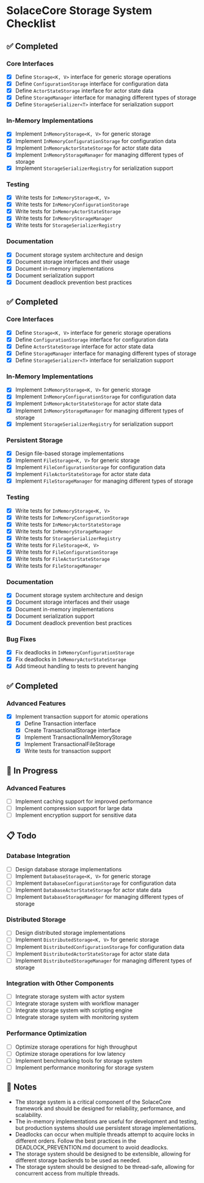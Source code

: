 # SolaceCore Storage System Checklist

## ✅ Completed

### Core Interfaces
- [x] Define `Storage<K, V>` interface for generic storage operations
- [x] Define `ConfigurationStorage` interface for configuration data
- [x] Define `ActorStateStorage` interface for actor state data
- [x] Define `StorageManager` interface for managing different types of storage
- [x] Define `StorageSerializer<T>` interface for serialization support

### In-Memory Implementations
- [x] Implement `InMemoryStorage<K, V>` for generic storage
- [x] Implement `InMemoryConfigurationStorage` for configuration data
- [x] Implement `InMemoryActorStateStorage` for actor state data
- [x] Implement `InMemoryStorageManager` for managing different types of storage
- [x] Implement `StorageSerializerRegistry` for serialization support

### Testing
- [x] Write tests for `InMemoryStorage<K, V>`
- [x] Write tests for `InMemoryConfigurationStorage`
- [x] Write tests for `InMemoryActorStateStorage`
- [x] Write tests for `InMemoryStorageManager`
- [x] Write tests for `StorageSerializerRegistry`

### Documentation
- [x] Document storage system architecture and design
- [x] Document storage interfaces and their usage
- [x] Document in-memory implementations
- [x] Document serialization support
- [x] Document deadlock prevention best practices

## ✅ Completed

### Core Interfaces
- [x] Define `Storage<K, V>` interface for generic storage operations
- [x] Define `ConfigurationStorage` interface for configuration data
- [x] Define `ActorStateStorage` interface for actor state data
- [x] Define `StorageManager` interface for managing different types of storage
- [x] Define `StorageSerializer<T>` interface for serialization support

### In-Memory Implementations
- [x] Implement `InMemoryStorage<K, V>` for generic storage
- [x] Implement `InMemoryConfigurationStorage` for configuration data
- [x] Implement `InMemoryActorStateStorage` for actor state data
- [x] Implement `InMemoryStorageManager` for managing different types of storage
- [x] Implement `StorageSerializerRegistry` for serialization support

### Persistent Storage
- [x] Design file-based storage implementations
- [x] Implement `FileStorage<K, V>` for generic storage
- [x] Implement `FileConfigurationStorage` for configuration data
- [x] Implement `FileActorStateStorage` for actor state data
- [x] Implement `FileStorageManager` for managing different types of storage

### Testing
- [x] Write tests for `InMemoryStorage<K, V>`
- [x] Write tests for `InMemoryConfigurationStorage`
- [x] Write tests for `InMemoryActorStateStorage`
- [x] Write tests for `InMemoryStorageManager`
- [x] Write tests for `StorageSerializerRegistry`
- [x] Write tests for `FileStorage<K, V>`
- [x] Write tests for `FileConfigurationStorage`
- [x] Write tests for `FileActorStateStorage`
- [x] Write tests for `FileStorageManager`

### Documentation
- [x] Document storage system architecture and design
- [x] Document storage interfaces and their usage
- [x] Document in-memory implementations
- [x] Document serialization support
- [x] Document deadlock prevention best practices

### Bug Fixes
- [x] Fix deadlocks in `InMemoryConfigurationStorage`
- [x] Fix deadlocks in `InMemoryActorStateStorage`
- [x] Add timeout handling to tests to prevent hanging

## ✅ Completed

### Advanced Features
- [x] Implement transaction support for atomic operations
  - [x] Define Transaction interface
  - [x] Create TransactionalStorage interface
  - [x] Implement TransactionalInMemoryStorage
  - [x] Implement TransactionalFileStorage
  - [x] Write tests for transaction support

## 🚧 In Progress

### Advanced Features
- [ ] Implement caching support for improved performance
- [ ] Implement compression support for large data
- [ ] Implement encryption support for sensitive data

## 📋 Todo

### Database Integration
- [ ] Design database storage implementations
- [ ] Implement `DatabaseStorage<K, V>` for generic storage
- [ ] Implement `DatabaseConfigurationStorage` for configuration data
- [ ] Implement `DatabaseActorStateStorage` for actor state data
- [ ] Implement `DatabaseStorageManager` for managing different types of storage

### Distributed Storage
- [ ] Design distributed storage implementations
- [ ] Implement `DistributedStorage<K, V>` for generic storage
- [ ] Implement `DistributedConfigurationStorage` for configuration data
- [ ] Implement `DistributedActorStateStorage` for actor state data
- [ ] Implement `DistributedStorageManager` for managing different types of storage

### Integration with Other Components
- [ ] Integrate storage system with actor system
- [ ] Integrate storage system with workflow manager
- [ ] Integrate storage system with scripting engine
- [ ] Integrate storage system with monitoring system

### Performance Optimization
- [ ] Optimize storage operations for high throughput
- [ ] Optimize storage operations for low latency
- [ ] Implement benchmarking tools for storage system
- [ ] Implement performance monitoring for storage system

## 📝 Notes

- The storage system is a critical component of the SolaceCore framework and should be designed for reliability, performance, and scalability.
- The in-memory implementations are useful for development and testing, but production systems should use persistent storage implementations.
- Deadlocks can occur when multiple threads attempt to acquire locks in different orders. Follow the best practices in the DEADLOCK_PREVENTION.md document to avoid deadlocks.
- The storage system should be designed to be extensible, allowing for different storage backends to be used as needed.
- The storage system should be designed to be thread-safe, allowing for concurrent access from multiple threads.
